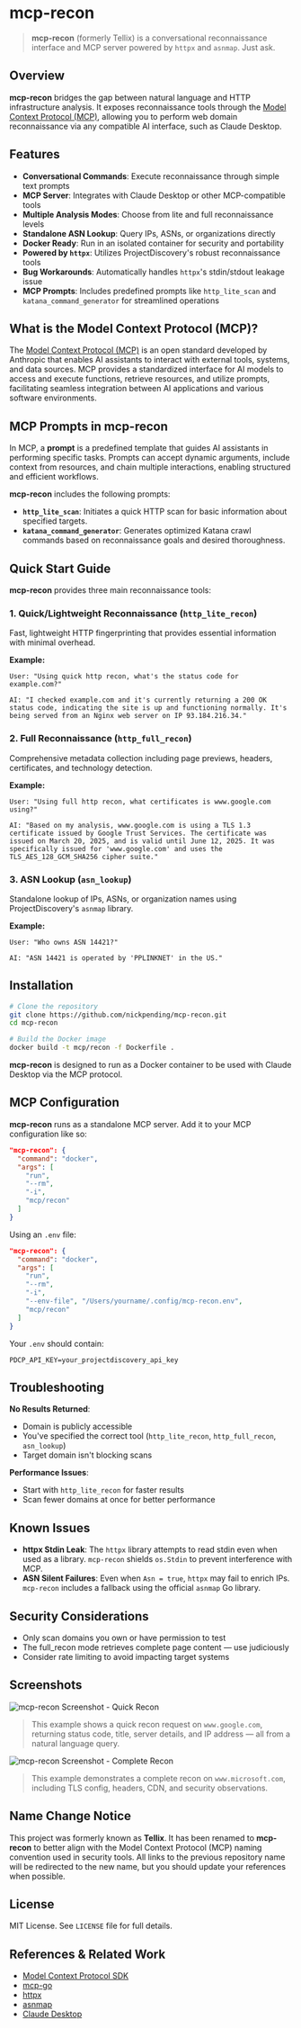 # mcp-recon

> **mcp-recon** (formerly Tellix) is a conversational reconnaissance interface and MCP server powered by `httpx` and `asnmap`. Just ask.

## Overview

**mcp-recon** bridges the gap between natural language and HTTP infrastructure analysis. It exposes reconnaissance tools through the [Model Context Protocol (MCP)](https://modelcontextprotocol.io/introduction), allowing you to perform web domain reconnaissance via any compatible AI interface, such as Claude Desktop.

## Features

- **Conversational Commands**: Execute reconnaissance through simple text prompts
- **MCP Server**: Integrates with Claude Desktop or other MCP-compatible tools
- **Multiple Analysis Modes**: Choose from lite and full reconnaissance levels
- **Standalone ASN Lookup**: Query IPs, ASNs, or organizations directly
- **Docker Ready**: Run in an isolated container for security and portability
- **Powered by `httpx`**: Utilizes ProjectDiscovery's robust reconnaissance tools
- **Bug Workarounds**: Automatically handles `httpx`'s stdin/stdout leakage issue
- **MCP Prompts**: Includes predefined prompts like `http_lite_scan` and `katana_command_generator` for streamlined operations

## What is the Model Context Protocol (MCP)?

The [Model Context Protocol (MCP)](https://modelcontextprotocol.io/introduction) is an open standard developed by Anthropic that enables AI assistants to interact with external tools, systems, and data sources. MCP provides a standardized interface for AI models to access and execute functions, retrieve resources, and utilize prompts, facilitating seamless integration between AI applications and various software environments.

## MCP Prompts in mcp-recon

In MCP, a **prompt** is a predefined template that guides AI assistants in performing specific tasks. Prompts can accept dynamic arguments, include context from resources, and chain multiple interactions, enabling structured and efficient workflows.

**mcp-recon** includes the following prompts:

- **`http_lite_scan`**: Initiates a quick HTTP scan for basic information about specified targets.
- **`katana_command_generator`**: Generates optimized Katana crawl commands based on reconnaissance goals and desired thoroughness.

## Quick Start Guide

**mcp-recon** provides three main reconnaissance tools:

### 1. Quick/Lightweight Reconnaissance (`http_lite_recon`)

Fast, lightweight HTTP fingerprinting that provides essential information with minimal overhead.

**Example:**

```
User: "Using quick http recon, what's the status code for example.com?"

AI: "I checked example.com and it's currently returning a 200 OK status code, indicating the site is up and functioning normally. It's being served from an Nginx web server on IP 93.184.216.34."
```

### 2. Full Reconnaissance (`http_full_recon`)

Comprehensive metadata collection including page previews, headers, certificates, and technology detection.

**Example:**

```
User: "Using full http recon, what certificates is www.google.com using?"

AI: "Based on my analysis, www.google.com is using a TLS 1.3 certificate issued by Google Trust Services. The certificate was issued on March 20, 2025, and is valid until June 12, 2025. It was specifically issued for 'www.google.com' and uses the TLS_AES_128_GCM_SHA256 cipher suite."
```

### 3. ASN Lookup (`asn_lookup`)

Standalone lookup of IPs, ASNs, or organization names using ProjectDiscovery's `asnmap` library.

**Example:**

```
User: "Who owns ASN 14421?"

AI: "ASN 14421 is operated by 'PPLINKNET' in the US."
```

## Installation

```bash
# Clone the repository
git clone https://github.com/nickpending/mcp-recon.git
cd mcp-recon

# Build the Docker image
docker build -t mcp/recon -f Dockerfile .
```

**mcp-recon** is designed to run as a Docker container to be used with Claude Desktop via the MCP protocol.

## MCP Configuration

**mcp-recon** runs as a standalone MCP server. Add it to your MCP configuration like so:

```json
"mcp-recon": {
  "command": "docker",
  "args": [
    "run",
    "--rm",
    "-i",
    "mcp/recon"
  ]
}
```

Using an `.env` file:

```json
"mcp-recon": {
  "command": "docker",
  "args": [
    "run",
    "--rm",
    "-i",
    "--env-file", "/Users/yourname/.config/mcp-recon.env",
    "mcp/recon"
  ]
}
```

Your `.env` should contain:

```env
PDCP_API_KEY=your_projectdiscovery_api_key
```

## Troubleshooting

**No Results Returned**:
- Domain is publicly accessible
- You've specified the correct tool (`http_lite_recon`, `http_full_recon`, `asn_lookup`)
- Target domain isn't blocking scans

**Performance Issues**:
- Start with `http_lite_recon` for faster results
- Scan fewer domains at once for better performance

## Known Issues

- **httpx Stdin Leak**: The `httpx` library attempts to read stdin even when used as a library. `mcp-recon` shields `os.Stdin` to prevent interference with MCP.
- **ASN Silent Failures**: Even when `Asn = true`, `httpx` may fail to enrich IPs. `mcp-recon` includes a fallback using the official `asnmap` Go library.

## Security Considerations

- Only scan domains you own or have permission to test
- The full_recon mode retrieves complete page content — use judiciously
- Consider rate limiting to avoid impacting target systems

## Screenshots

![mcp-recon Screenshot - Quick Recon](docs/tellix-screenshot-01.png)
> This example shows a quick recon request on `www.google.com`, returning status code, title, server details, and IP address — all from a natural language query.

![mcp-recon Screenshot - Complete Recon](docs/tellix-screenshot-02.png)
> This example demonstrates a complete recon on `www.microsoft.com`, including TLS config, headers, CDN, and security observations.

## Name Change Notice

This project was formerly known as **Tellix**. It has been renamed to **mcp-recon** to better align with the Model Context Protocol (MCP) naming convention used in security tools. All links to the previous repository name will be redirected to the new name, but you should update your references when possible.

## License

MIT License. See `LICENSE` file for full details.

## References & Related Work

- [Model Context Protocol SDK](https://modelcontextprotocol.io/introduction)
- [mcp-go](https://github.com/mark3labs/mcp-go)
- [httpx](https://github.com/projectdiscovery/httpx)
- [asnmap](https://github.com/projectdiscovery/asnmap)
- [Claude Desktop](https://www.anthropic.com)